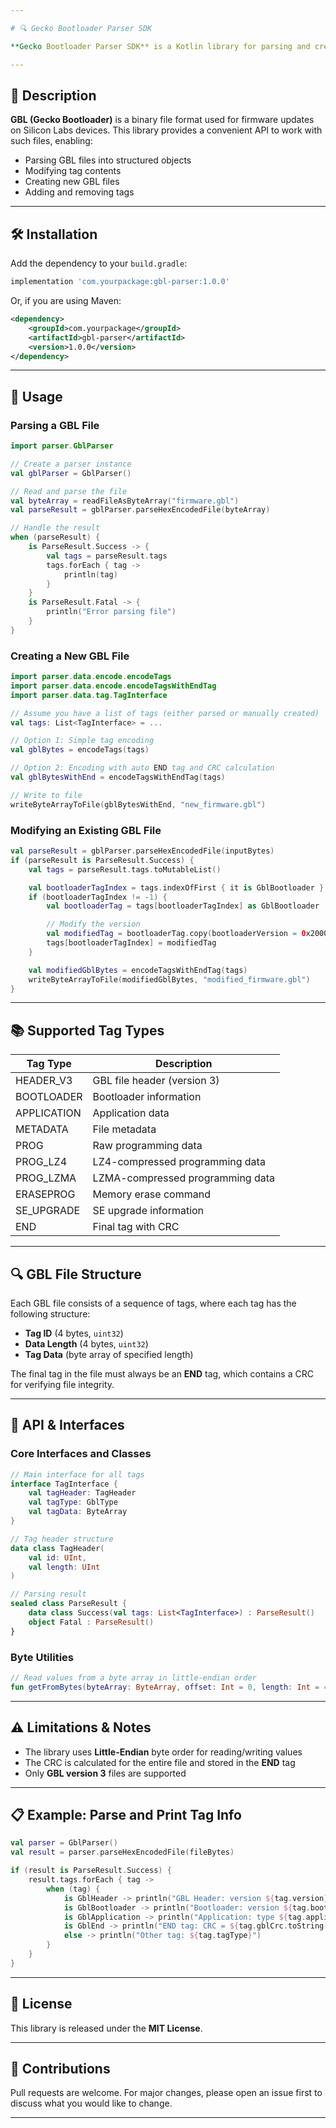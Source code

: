 ```yaml
---

# 🔍 Gecko Bootloader Parser SDK

**Gecko Bootloader Parser SDK** is a Kotlin library for parsing and creating files in the GBL (Gecko Bootloader) format. It allows you to parse, analyze, modify, and generate GBL files used for firmware updates on Silicon Labs-based devices.

---
```


## 📝 Description

**GBL (Gecko Bootloader)** is a binary file format used for firmware updates on Silicon Labs devices. This library provides a convenient API to work with such files, enabling:

* Parsing GBL files into structured objects
* Modifying tag contents
* Creating new GBL files
* Adding and removing tags

---

## 🛠️ Installation

Add the dependency to your `build.gradle`:

```groovy
implementation 'com.yourpackage:gbl-parser:1.0.0'
```

Or, if you are using Maven:

```xml
<dependency>
    <groupId>com.yourpackage</groupId>
    <artifactId>gbl-parser</artifactId>
    <version>1.0.0</version>
</dependency>
```

---

## 🚀 Usage

### Parsing a GBL File

```kotlin
import parser.GblParser

// Create a parser instance
val gblParser = GblParser()

// Read and parse the file
val byteArray = readFileAsByteArray("firmware.gbl")
val parseResult = gblParser.parseHexEncodedFile(byteArray)

// Handle the result
when (parseResult) {
    is ParseResult.Success -> {
        val tags = parseResult.tags
        tags.forEach { tag ->
            println(tag)
        }
    }
    is ParseResult.Fatal -> {
        println("Error parsing file")
    }
}
```

### Creating a New GBL File

```kotlin
import parser.data.encode.encodeTags
import parser.data.encode.encodeTagsWithEndTag
import parser.data.tag.TagInterface

// Assume you have a list of tags (either parsed or manually created)
val tags: List<TagInterface> = ...

// Option 1: Simple tag encoding
val gblBytes = encodeTags(tags)

// Option 2: Encoding with auto END tag and CRC calculation
val gblBytesWithEnd = encodeTagsWithEndTag(tags)

// Write to file
writeByteArrayToFile(gblBytesWithEnd, "new_firmware.gbl")
```

### Modifying an Existing GBL File

```kotlin
val parseResult = gblParser.parseHexEncodedFile(inputBytes)
if (parseResult is ParseResult.Success) {
    val tags = parseResult.tags.toMutableList()

    val bootloaderTagIndex = tags.indexOfFirst { it is GblBootloader }
    if (bootloaderTagIndex != -1) {
        val bootloaderTag = tags[bootloaderTagIndex] as GblBootloader

        // Modify the version
        val modifiedTag = bootloaderTag.copy(bootloaderVersion = 0x20000u)
        tags[bootloaderTagIndex] = modifiedTag
    }

    val modifiedGblBytes = encodeTagsWithEndTag(tags)
    writeByteArrayToFile(modifiedGblBytes, "modified_firmware.gbl")
}
```

---

## 📚 Supported Tag Types

| Tag Type    | Description                      |
| ----------- | -------------------------------- |
| HEADER\_V3  | GBL file header (version 3)      |
| BOOTLOADER  | Bootloader information           |
| APPLICATION | Application data                 |
| METADATA    | File metadata                    |
| PROG        | Raw programming data             |
| PROG\_LZ4   | LZ4-compressed programming data  |
| PROG\_LZMA  | LZMA-compressed programming data |
| ERASEPROG   | Memory erase command             |
| SE\_UPGRADE | SE upgrade information           |
| END         | Final tag with CRC               |

---

## 🔍 GBL File Structure

Each GBL file consists of a sequence of tags, where each tag has the following structure:

* **Tag ID** (4 bytes, `uint32`)
* **Data Length** (4 bytes, `uint32`)
* **Tag Data** (byte array of specified length)

The final tag in the file must always be an **END** tag, which contains a CRC for verifying file integrity.

---

## 🧩 API & Interfaces

### Core Interfaces and Classes

```kotlin
// Main interface for all tags
interface TagInterface {
    val tagHeader: TagHeader
    val tagType: GblType
    val tagData: ByteArray
}

// Tag header structure
data class TagHeader(
    val id: UInt,
    val length: UInt
)

// Parsing result
sealed class ParseResult {
    data class Success(val tags: List<TagInterface>) : ParseResult()
    object Fatal : ParseResult()
}
```

### Byte Utilities

```kotlin
// Read values from a byte array in little-endian order
fun getFromBytes(byteArray: ByteArray, offset: Int = 0, length: Int = 4): ByteBuffer
```

---

## ⚠️ Limitations & Notes

* The library uses **Little-Endian** byte order for reading/writing values
* The CRC is calculated for the entire file and stored in the **END** tag
* Only **GBL version 3** files are supported

---

## 📋 Example: Parse and Print Tag Info

```kotlin
val parser = GblParser()
val result = parser.parseHexEncodedFile(fileBytes)

if (result is ParseResult.Success) {
    result.tags.forEach { tag ->
        when (tag) {
            is GblHeader -> println("GBL Header: version ${tag.version}, type ${tag.gblType}")
            is GblBootloader -> println("Bootloader: version ${tag.bootloaderVersion}, address ${tag.address.toString(16)}")
            is GblApplication -> println("Application: type ${tag.applicationData.type}, version ${tag.applicationData.version}")
            is GblEnd -> println("END tag: CRC = ${tag.gblCrc.toString(16)}")
            else -> println("Other tag: ${tag.tagType}")
        }
    }
}
```

---

## 📜 License

This library is released under the **MIT License**.

---

## 🤝 Contributions

Pull requests are welcome. For major changes, please open an issue first to discuss what you would like to change.

---